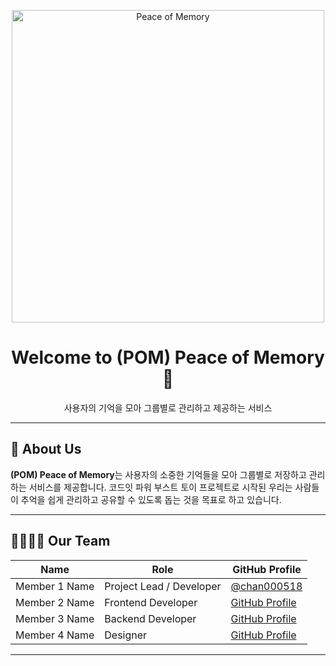 <!-- Profile Header with Animation -->
<p align="center">
  <img src="https://avatars.githubusercontent.com/u/182490201?s=200&v=4" alt="Peace of Memory" width="500"/>
</p>

<h1 align="center">Welcome to (POM) Peace of Memory 🌟</h1>
<p align="center">
  사용자의 기억을 모아 그룹별로 관리하고 제공하는 서비스
</p>

---

## 👥 About Us

**(POM) Peace of Memory**는 사용자의 소중한 기억들을 모아 그룹별로 저장하고 관리하는 서비스를 제공합니다. 코드잇 파워 부스트 토이 프로젝트로 시작된 우리는 사람들이 추억을 쉽게 관리하고 공유할 수 있도록 돕는 것을 목표로 하고 있습니다.

---

## 👨‍👩‍👧‍👦 Our Team

| Name            | Role                   | GitHub Profile                                  |
|-----------------|------------------------|-------------------------------------------------|
| Member 1 Name   | Project Lead / Developer| [@chan000518](https://github.com/chan000518)    |
| Member 2 Name   | Frontend Developer      | [GitHub Profile](https://github.com/member2)    |
| Member 3 Name   | Backend Developer       | [GitHub Profile](https://github.com/member3)    |
| Member 4 Name   | Designer                | [GitHub Profile](https://github.com/member4)    |

---
